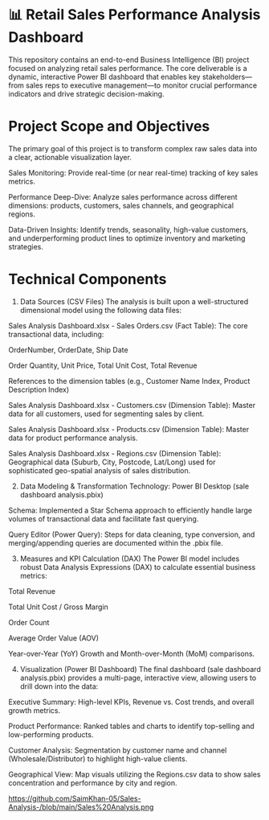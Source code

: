 
# 📊  Retail Sales Performance Analysis Dashboard
This repository contains an end-to-end Business Intelligence (BI) project focused on analyzing retail sales performance. The core deliverable is a dynamic, interactive Power BI dashboard that enables key stakeholders—from sales reps to executive management—to monitor crucial performance indicators and drive strategic decision-making.

# Project Scope and Objectives
The primary goal of this project is to transform complex raw sales data into a clear, actionable visualization layer.

Sales Monitoring: Provide real-time (or near real-time) tracking of key sales metrics.

Performance Deep-Dive: Analyze sales performance across different dimensions: products, customers, sales channels, and geographical regions.

Data-Driven Insights: Identify trends, seasonality, high-value customers, and underperforming product lines to optimize inventory and marketing strategies.

# Technical Components
1. Data Sources (CSV Files)
The analysis is built upon a well-structured dimensional model using the following data files:

Sales Analysis Dashboard.xlsx - Sales Orders.csv (Fact Table): The core transactional data, including:

OrderNumber, OrderDate, Ship Date

Order Quantity, Unit Price, Total Unit Cost, Total Revenue

References to the dimension tables (e.g., Customer Name Index, Product Description Index)

Sales Analysis Dashboard.xlsx - Customers.csv (Dimension Table): Master data for all customers, used for segmenting sales by client.

Sales Analysis Dashboard.xlsx - Products.csv (Dimension Table): Master data for product performance analysis.

Sales Analysis Dashboard.xlsx - Regions.csv (Dimension Table): Geographical data (Suburb, City, Postcode, Lat/Long) used for sophisticated geo-spatial analysis of sales distribution.

2. Data Modeling & Transformation
Technology: Power BI Desktop (sale dashboard analysis.pbix)

Schema: Implemented a Star Schema approach to efficiently handle large volumes of transactional data and facilitate fast querying.

Query Editor (Power Query): Steps for data cleaning, type conversion, and merging/appending queries are documented within the .pbix file.

3. Measures and KPI Calculation (DAX)
The Power BI model includes robust Data Analysis Expressions (DAX) to calculate essential business metrics:

Total Revenue

Total Unit Cost / Gross Margin

Order Count

Average Order Value (AOV)

Year-over-Year (YoY) Growth and Month-over-Month (MoM) comparisons.

4. Visualization (Power BI Dashboard)
The final dashboard (sale dashboard analysis.pbix) provides a multi-page, interactive view, allowing users to drill down into the data:

Executive Summary: High-level KPIs, Revenue vs. Cost trends, and overall growth metrics.

Product Performance: Ranked tables and charts to identify top-selling and low-performing products.

Customer Analysis: Segmentation by customer name and channel (Wholesale/Distributor) to highlight high-value clients.

Geographical View: Map visuals utilizing the Regions.csv data to show sales concentration and performance by city and region.

https://github.com/SaimKhan-05/Sales-Analysis-/blob/main/Sales%20Analysis.png 
